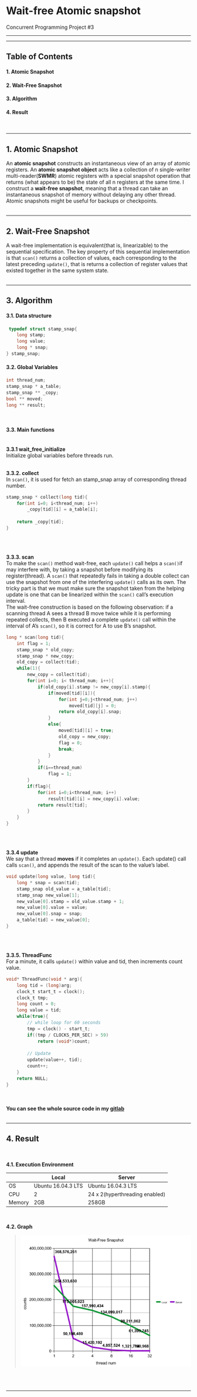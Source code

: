 # Wait-free Atomic snapshot

Concurrent Programming Project #3

---
---

## Table of Contents

#### 1. Atomic Snapshot
#### 2. Wait-Free Snapshot
#### 3. Algorithm
#### 4. Result

<br>

---

## 1. Atomic Snapshot

An **atomic snapshot** constructs an instantaneous view of an array of atomic registers. An **atomic snapshot object** acts like a collection of n single-writer multi-reader(**SWMR**) atomic registers  with a special snapshot operation that returns (what appears to be) the state of all n registers at the same time. I construct a **wait-free snapshot**, meaning that a thread can take an instantaneous snapshot of memory without delaying any other thread. Atomic snapshots might be useful for backups or checkpoints.
<br><br>

---

## 2. Wait-Free Snapshot

 A wait-free implementation is equivalent(that is, linearizable) to the sequential specification. The key property of this sequential implementation is that `scan()` returns a collection of values, each corresponding to the latest preceding `update()`, that is returns a collection of register values that existed together in the same system state.
<br><br>

 ---

## 3. Algorithm

#### 3.1. Data structure

~~~c 
 typedef struct stamp_snap{
    long stamp;
    long value;
    long * snap;
} stamp_snap;
~~~

#### 3.2. Global Variables

 ~~~c 
 int thread_num;
 stamp_snap * a_table;
 stamp_snap ** _copy;
 bool ** moved;
 long ** result;
 ~~~
<br>

#### 3.3. Main functions<br><br>

**3.3.1 wait_free_initialize**<br>
Initialize global variables before threads run.
<br><br>

**3.3.2. collect**<br>
In `scan()`, it is used for fetch an stamp_snap array of corresponding thread number.

~~~c 
stamp_snap * collect(long tid){
    for(int i=0; i<thread_num; i++)
        _copy[tid][i] = a_table[i];

    return _copy[tid];
}
~~~
<br><br>

**3.3.3. scan**<br>
To make the `scan()` method wait-free, each `update()` call helps a `scan()`if may interfere with, by taking a snapshot before modifying its register(thread). A `scan()` that repeatedly fails in taking a double collect can use the snapshot from one of the interfering `update()` calls as its own. The tricky part is that we must make sure the snapshot taken from the helping update is one that can be linearized within the `scan()` call’s execution interval. <br>
The wait-free construction is based on the following observation: if a scanning thread A sees a thread B move twice while it is performing repeated collects, then B executed a complete `update()` call within the interval of A’s `scan()`, so it is correct for A to use B’s snapshot.

~~~c 
long * scan(long tid){
    int flag = 1;
    stamp_snap * old_copy;
    stamp_snap * new_copy;
    old_copy = collect(tid);
    while(1){
        new_copy = collect(tid);
        for(int i=0; i< thread_num; i++){
            if(old_copy[i].stamp != new_copy[i].stamp){
                if(moved[tid][i]){
                    for(int j=0;j<thread_num; j++)
                        moved[tid][j] = 0;
                    return old_copy[i].snap;
                }
                else{
                    moved[tid][i] = true;
                    old_copy = new_copy;
                    flag = 0;
                    break;
                }
            }
            if(i==thread_num)
                flag = 1;
        }
        if(flag){
            for(int i=0;i<thread_num; i++)
                result[tid][i] = new_copy[i].value;
            return result[tid];
        }
    }
}
~~~
<br><br>

**3.3.4 update**<br>
We say that a thread **moves** if it completes an `update()`. Each update() call calls `scan()`, and appends the result of the scan to the value’s label. 

~~~c 
void update(long value, long tid){
    long * snap = scan(tid);
    stamp_snap old_value = a_table[tid];
    stamp_snap new_value[1];
    new_value[0].stamp = old_value.stamp + 1;
    new_value[0].value = value;
    new_value[0].snap = snap;
    a_table[tid] = new_value[0];
}
~~~
<br><br>

**3.3.5. ThreadFunc**<br>
For a minute, it calls `update()` within value and tid, then increments count value.

~~~c 
void* ThreadFunc(void * arg){
    long tid = (long)arg;
    clock_t start_t = clock();
    clock_t tmp;
    long count = 0;
    long value = tid;
    while(true){
        // while loop for 60 seconds
        tmp = clock() - start_t;
        if((tmp / CLOCKS_PER_SEC) > 59)
            return (void*)count;

        // Update 
        update(value++, tid);
        count++;
    }
    return NULL;
}
~~~
<br><br>
**You can see the whole source code in my [gitlab](https://hconnect.hanyang.ac.kr/2017_ITE4065_10074/2017_ITE4065_2012004203/tree/master/project3)**
<br><br>

---

## 4. Result
<br>

**4.1. Execution Environment**<br>

|        	| Local              	| Server                         	|
|--------	|--------------------	|--------------------------------	|
| OS     	| Ubuntu 16.04.3 LTS 	| Ubuntu 16.04.3 LTS             	|
| CPU    	| 2                  	| 24 x 2(hyperthreading enabled) 	|
| Memory 	| 2GB                	| 258GB                          	|

<br>

**4.2.  Graph** <br>

>![graph](./image/graph.png)


<br><br>

---

